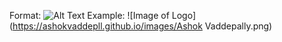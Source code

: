 Format:  ![Alt Text](url)
Example: ![Image of Logo](https://ashokvaddepll.github.io/images/Ashok Vaddepally.png)
